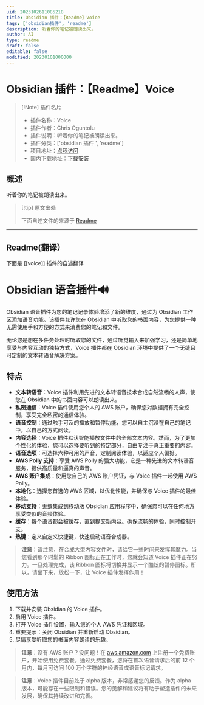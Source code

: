 ```yaml
---
uid: 2023102611085218
title: Obsidian 插件：【Readme】Voice
tags: ['obsidian插件', 'readme']
description: 听着你的笔记被朗读出来。
author: AI
type: readme
draft: false
editable: false
modified: 20230101000000
---
```


# Obsidian 插件：【Readme】Voice

> [!Note] 插件名片
> - 插件名称：Voice
> - 插件作者：Chris Oguntolu
> - 插件说明：听着你的笔记被朗读出来。
> - 插件分类：['obsidian 插件 ', 'readme']
> - 项目地址：[点我访问](https://github.com/chrisurf/obsidian-voice)
> - 国内下载地址：[下载安装](https://pkmer.cn/products/plugin/pluginMarket/?voice)

## 概述

听着你的笔记被朗读出来。

> [!tip] 原文出处
>
>下面自述文件的来源于 [Readme](https://ghproxy.net/https://raw.githubusercontent.com/chrisurf/obsidian-voice/main/README.md)

---

## Readme(翻译）

下面是 [[voice]] 插件的自述翻译

# Obsidian 语音插件🔊

Obsidian 语音插件为您的笔记记录体验增添了新的维度，通过为 Obsidian 工作区添加语音功能。该插件允许您在 Obsidian 中听取您的书面内容，为您提供一种无需使用手和方便的方式来消费您的笔记和文件。

无论您是想在多任务处理时听取您的文件，通过听觉输入来加强学习，还是简单地享受与内容互动的独特方式，Voice 插件都在 Obsidian 环境中提供了一个无缝且可定制的文本转语音解决方案。

## 特点

- **文本转语音**：Voice 插件利用先进的文本转语音技术合成自然流畅的人声，使您在 Obsidian 中的书面内容可以朗读出来。
- **私密通信**：Voice 插件使用您个人的 AWS 账户，确保您对数据拥有完全控制，享受完全私密的通信体验。
- **语音控制**：通过触手可及的播放和暂停功能，您可以自主沉浸在自己的笔记中，以自己的方式阅读。
- **内容选择**：Voice 插件默认智能播放文件中的全部文本内容。然而，为了更加个性化的体验，您可以选择要听到的特定部分，自由专注于真正重要的内容。
- **语音选项**：可选择六种可用的声音，定制阅读体验，以适应个人偏好。
- **AWS Polly 支持**：享受 AWS Polly 的强大功能，它是一种先进的文本转语音服务，提供高质量和逼真的声音。
- **AWS 账户集成**：使用您自己的 AWS 账户凭证，与 Voice 插件一起使用 AWS Polly。
- **本地化**：选择您首选的 AWS 区域，以优化性能，并确保与 Voice 插件的最佳体验。
- **移动支持**：无缝集成到移动版 Obsidian 应用程序中，确保您可以在任何地方享受类似的音频体验。
- **缓存**：每个语音都会被缓存，直到提交新内容。确保流畅的体验，同时控制开支。
- **热键**：定义自定义快捷键，快速启动语音合成器。

> **注意**：请注意，在合成大型内容文件时，请给它一些时间来发挥其魔力。当您看到那个时髦的 Ribbon 图标正在工作时，您就会知道 Voice 插件正在努力。一旦处理完成，该 Ribbon 图标将切换并显示一个酷炫的暂停图标。所以，请坐下来，放松一下，让 Voice 插件发挥作用！

## 使用方法

1. 下载并安装 Obsidian 的 Voice 插件。
2. 启用 Voice 插件。
3. 打开 Voice 插件设置，输入您的个人 AWS 凭证和区域。
4. 重要提示：关闭 Obsidian 并重新启动 Obsidian。
5. 尽情享受听取您的书面内容朗读的乐趣。

> **注意**：没有 AWS 账户？没问题！在 [aws.amazon.com](https://aws.amazon.com/) 上注册一个免费账户，开始使用免费套餐。通过免费套餐，您将在首次语音请求后的前 12 个月内，每月可访问 100 万个字符的神经语音或语音标记请求。

> **注意**：Voice 插件目前处于 alpha 版本，非常感谢您的反馈。作为 alpha 版本，可能存在一些限制和错误。您的见解和建议将有助于塑造插件的未来发展，确保其持续改进和完善。